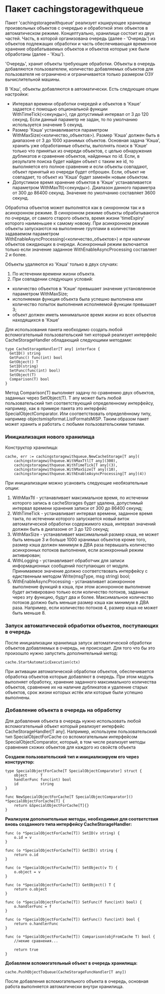 # Пакет cachingstoragewithqueue

Пакет 'cachingstoragewithqueue' реализует кэширующее хранилище произвольных объектов
с очередью и обработкой этих объектов в автоматическом режиме. Концептуально,
хранилище состоит из двух частей. Часть, в которой организована очередь
(далее - 'Очередь') из объектов подлежащих обработки и часть обеспечивающая временное
хранение обрабатываемых объектов и объектов которые уже были обработаны
(далее - 'Кэш').

'Очередь', хранит объекты требующие обработки. Объекты в очередь добавляются пользователем,
количество добавляемых объектов для пользователя не ограничено и ограничивается только
размером ОЗУ вычислительной машины.

В 'Кэш', объекты добавляются в автоматически. Есть следующие опции настройки:

- Интервал времени обработки очередей и объектов в 'Кэше' задается с помощью опциональной
  функции WithTimeTick(<секунды>), где допустимый интервал от 3 до 120 секунд. Если данный
  параметр не задан, то по умолчанию используется значение 5 секунд.
- Размер 'Кэша' устанавливается параметром WithMaxSize(<количество_объектов>). Размер
  'Кэша' должен быть в диапазоне от 3 до 1000 хранимых объектов. Основная задача
  'Кэша', хранить уже обработанные объекты, выполнять поиск в 'Кэше' только что принятых
  из очереди объектов, с целью обнаружения дубликатов и сравнение объектов, найденных по id.
  Если, в результате поиска будет найден объект с таким же id, то выполняется его полное
  сравнение и если объекты совпадают, объект принятый из очереди будет отброшен. Если,
  объект не совпадает, то объект из 'Кэша' будет заменён новым объектом.
- Допустимое время хранение объектов в 'Кэше' устанавливается параметром WithMaxTtl(<секунды>).
  Диапазон данного параметра от 300 до 86400 секунд. Значение по умолчанию составляет
  3600 секунд.

Обработка объектов может выполнятся как в синхронном так и в асинхронном режиме. В
синхронном режиме объекты обрабатываются по очереди, от самого старого объекта, время
жизни 'timeExpiry' которого наименьшее к самому новому. При асинхронном режиме объекты
запускаются на выполнение группами в количестве задаваемом параметром
WithEnableAsyncProcessing(<количество_объектов>) и при наличии объектов ожидающих в
очереди. Асинхронный режим включается только если значение заданное WithEnableAsyncProcessing
составляет 2 и более.

Объекты удаляются из 'Кэша' только в двух случаях:

1. По истечении времени жизни объекта.
2. При совпадении следующих условий:

- количество объектов в 'Кэше' превышает значение установленное параметром WithMaxSize;
- исполняемая функция объекта была успешно выполнена или количество попыток выполнения
  исполняемой функции превышает 3;
- объект должен иметь минимальное время жизни из всех объектов находящихся в 'Кэше'

Для использования пакета необходимо создать любой вспомогательный пользовательский тип
который реализует интерфейс CacheStorageHandler обладающий следующими методами:

```golang
type CacheStorageHandler[T any] interface {
  GetID() string
  GetFunc() func(int) bool
  GetObject() T
  SetID(string)
  SetFunc(func(int) bool)
  SetObject(T)
  Comparison(T) bool
}
```

Метод Comparison(T) выполняет задачу по сравнению двух объектов, заданных через SetObject(T).
T any может быть любой пользовательский тип соответствующий определенному интерфейсу, например,
как в примере пакета это интерфейс SpecialObjectComparator. Или соответствовать определённому
типу, например objectsmispformat.ListFormatsMISP.
Таким образом пакет может хранить и работать с любыми пользовательскими типами.

### Инициализация нового хранилища

Конструктор хранилища:

```
cache, err := cachingstoragewithqueue.NewCacheStorage[T any](
	cachingstoragewithqueue.WithMaxTtl[T any](300),
	cachingstoragewithqueue.WithTimeTick[T any](3),
	cachingstoragewithqueue.WithMaxSize[T any](10),
	cachingstoragewithqueue.WithEnableAsyncProcessing[T any](4))
```

При инициализации можно усановить следующие необязательные опции:

1. WithMaxTtl - устанавливает максимальное время, по истечении которого запись в cacheStorages
   будет удалена, допустимый интервал времени хранения записи от 300 до 86400 секунд;
2. WithTimeTick - устанавливает интервал времени, заданное время такта, по истечении
   которого запускается новый виток автоматической обработки содержимого кэша, интервал
   значений должен быть в диапазоне от 3 до 120 секунд;
3. WithMaxSize - устанавливает максимальный размер кэша, не может быть меньше 3 и больше
   1000 хранимых объектов кроме того, размер кэша должен минимум в ДВА раза первышать количество
   асинхронных потоков выполнения, если асинхронный режим активирован;
4. WithLogging - устанавливает обработчик для записи информационных сообщений поступающих
   от модуля. Принимаемое значение должно соответствовать интерфейсу с едиственным методом
   Write(msgType, msg string) bool;
5. WithEnableAsyncProcessing - устанавливает асинхронное выполнение функций в кэша, при
   этом асинхронное выполнение будет активировано только если количество потоков, заданных
   через эту функцию, будут два и более. Максимальное количество потоков должно быть меньше
   размер кэша как минимум в ДВА раза. Например, если количество потоков 4, размер кэша не
   может быть меньше 8.

### Запуск автоматической обработки объектов, поступающих в очередь

После инициализации хранилища запуск автоматической обработки объектов добавляемых в
очередь, не происходит. Для того что бы это произошло нужно запустить дополнительный метод:

```
cache.StartAutomaticExecution(ctx)
```

При активации автоматической обработки объектов, обеспечивается обработка объектов
которые добавляют в очередь. При этом модуль выполняет обработку, хранение заданного
максимального количества объектов, сравнение их на наличие дубликатов и удаление
старых объектов, срок жизни которых истёк или которые были успешно выполнены.

### Добавление объекта в очередь на обработку

Для добавления объекта в очередь нужно использовать любой вспомогательный объект
который реализует интерфейс CacheStorageHandler[T any]. Например, используем
пользовательский тип SpecialObjectForCache со вспомогательным интерфейсом
SpecialObjectComparator, который, в том числе реализует методы сравнения схожих
объектов для каждого из свойств объекта

**Создаем пользовательский тип и инициализируем его через конструктор:**

```
type SpecialObjectForCache[T SpecialObjectComparator] struct {
	object      T
	handlerFunc func(int) bool
	id          string
}

func NewSpecialObjectForCache[T SpecialObjectComparator]() *SpecialObjectForCache[T] {
	return &SpecialObjectForCache[T]{}
}
```

**Риализуем дополнительные методы, необходимые для соответствия вновь созданного типа интерфейсу CacheStorageHandler:**

```
func (o *SpecialObjectForCache[T]) SetID(v string) {
	o.id = v
}

func (o *SpecialObjectForCache[T]) GetID() string {
	return o.id
}

func (o *SpecialObjectForCache[T]) SetObject(v T) {
	o.object = v
}

func (o *SpecialObjectForCache[T]) GetObject() T {
	return o.object
}

func (o *SpecialObjectForCache[T]) SetFunc(f func(int) bool) {
	o.handlerFunc = f
}

func (o *SpecialObjectForCache[T]) GetFunc() func(int) bool {
	return o.handlerFunc
}

func (o *SpecialObjectForCache[T]) Comparison(objFromCache T) bool {
    //некие сравнения...

    return true
}
```

**Добавляем вспомогательный объект в очередь хранилища:**

```
cache.PushObjectToQueue(CacheStorageFuncHandler[T any])
```

После добавления вспомогательного объекта в очередь, основная работа выполняется автоматически внутри хранилища.
